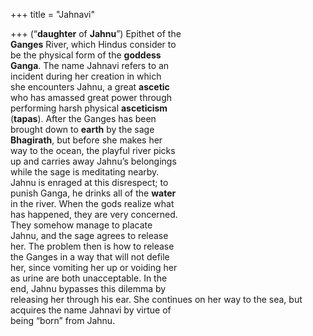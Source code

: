 +++
title = "Jahnavi"

+++
(“**daughter** of **Jahnu**”) Epithet of the  
**Ganges** River, which Hindus consider to  
be the physical form of the **goddess**  
**Ganga**. The name Jahnavi refers to an  
incident during her creation in which  
she encounters Jahnu, a great **ascetic**  
who has amassed great power through  
performing harsh physical **asceticism**  
(**tapas**). After the Ganges has been  
brought down to **earth** by the sage  
**Bhagirath**, but before she makes her  
way to the ocean, the playful river picks  
up and carries away Jahnu’s belongings  
while the sage is meditating nearby.  
Jahnu is enraged at this disrespect; to  
punish Ganga, he drinks all of the **water**  
in the river. When the gods realize what  
has happened, they are very concerned.  
They somehow manage to placate  
Jahnu, and the sage agrees to release  
her. The problem then is how to release  
the Ganges in a way that will not defile  
her, since vomiting her up or voiding her  
as urine are both unacceptable. In the  
end, Jahnu bypasses this dilemma by  
releasing her through his ear. She continues on her way to the sea, but  
acquires the name Jahnavi by virtue of  
being “born” from Jahnu.